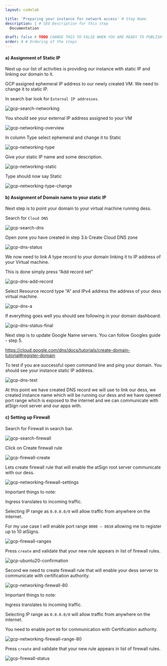 ```yaml
---
layout: codelab

title: 'Preparing your instance for network access' # Step Name
description: | # SEO Description for this step
  Documentation

draft: false # TODO CHANGE THIS TO FALSE WHEN YOU ARE READY TO PUBLISH THE PAGE
order: 4 # Ordering of the steps
---
```



#### a) Assignment of Static IP 
Next up our list of activities is providing our instance with static IP and linking our domain to it.

GCP assigned ephemeral IP address to our newly created VM. We need to change it to static IP.

In search bar look for ```External IP addresses```.

![gcp-search-networking](https://github.com/atsign-foundation/atsign.dev/blob/trunk/content/en/docs/Archives/guides/dess-setup/dess-gcp/images/gcp-search-networking.png?raw=true)

You should see your external IP address assigned to your VM


![gcp-networking-overview](https://github.com/atsign-foundation/atsign.dev/blob/trunk/content/en/docs/Archives/guides/dess-setup/dess-gcp/images/gcp-networking-overview.png?raw=true)

In column Type select ephemeral and change it to Static


![gcp-networking-type](https://github.com/atsign-foundation/atsign.dev/blob/trunk/content/en/docs/Archives/guides/dess-setup/dess-gcp/images/gcp-networking-type.png?raw=true)

Give your static IP name and some description.


![gcp-networking-static](https://github.com/atsign-foundation/atsign.dev/blob/trunk/content/en/docs/Archives/guides/dess-setup/dess-gcp/images/gcp-networking-static.png?raw=true)

Type should now say Static


![gcp-networking-type-change](https://github.com/atsign-foundation/atsign.dev/blob/trunk/content/en/docs/Archives/guides/dess-setup/dess-gcp/images/gcp-networking-type-change.png?raw=true)

#### b) Assignment of Domain name to your static IP 
Next step is to point your domain to your virtual machine running dess.

Search for ```Cloud DNS```


![gcp-search-dns](https://github.com/atsign-foundation/atsign.dev/blob/trunk/content/en/docs/Archives/guides/dess-setup/dess-gcp/images/gcp-search-dns.png?raw=true)

Open zone you have created in step 3.b Create Cloud DNS zone


![gcp-dns-status](https://github.com/atsign-foundation/atsign.dev/blob/trunk/content/en/docs/Archives/guides/dess-setup/dess-gcp/images/gcp-dns-status.png?raw=true)

We now need to link A type record to your domain linking it to IP address of your Virtual machine.

This is done simply press “Add record set”


![gcp-dns-add-record](https://github.com/atsign-foundation/atsign.dev/blob/trunk/content/en/docs/Archives/guides/dess-setup/dess-gcp/images/gcp-dns-add-record.png?raw=true)

Select Resource record type “A” and IPv4 address the address of your dess virtual machine.


![gcp-dns-a](https://github.com/atsign-foundation/atsign.dev/blob/trunk/content/en/docs/Archives/guides/dess-setup/dess-gcp/images/gcp-dns-a.png?raw=true)

If everything goes well you should see following in your domain dashboard:


![gcp-dns-status-final](https://github.com/atsign-foundation/atsign.dev/blob/trunk/content/en/docs/Archives/guides/dess-setup/dess-gcp/images/gcp-dns-status-final.png?raw=true)

Next step is to update Google Name servers. You can follow Googles guide - step 5.

https://cloud.google.com/dns/docs/tutorials/create-domain-tutorial#register-domain

To test if you are successful open command line and ping your domain. You should see your instance static IP address.


![gcp-dns-test](https://github.com/atsign-foundation/atsign.dev/blob/trunk/content/en/docs/Archives/guides/dess-setup/dess-gcp/images/gcp-dns-test.png?raw=true)

At this point we have created DNS record we will use to link our dess, we created instance name which will be running our dess and we have opened port range which is exposed to the internet and we can communicate with atSign root server and our apps with.

#### c) Setting up Firewall 
Search for Firewall in search bar.


![gcp-search-firewall](https://github.com/atsign-foundation/atsign.dev/blob/trunk/content/en/docs/Archives/guides/dess-setup/dess-gcp/images/gcp-search-firewall.png?raw=true)

Click on Create firewall rule


![gcp-firewall-create](https://github.com/atsign-foundation/atsign.dev/blob/trunk/content/en/docs/Archives/guides/dess-setup/dess-gcp/images/gcp-firewall-create.png?raw=true)

Lets create firewall rule that will enable the atSign root server communicate with our dess.


![gcp-networking-firewall-settings](https://github.com/atsign-foundation/atsign.dev/blob/trunk/content/en/docs/Archives/guides/dess-setup/dess-gcp/images/gcp-networking-firewall-settings.png?raw=true)

Important things to note:

Ingress translates to incoming traffic.

Selecting IP range as ```0.0.0.0/0``` will allow traffic from anywhere on the internet.

For my use case I will enable port range ```8000 – 8010``` allowing me to register up to 10 atSigns.


![gcp-firewall-ranges](https://github.com/atsign-foundation/atsign.dev/blob/trunk/content/en/docs/Archives/guides/dess-setup/dess-gcp/images/gcp-firewall-ranges.png?raw=true)

Press ```create``` and validate that your new rule appears in list of firewall rules.


![gcp-ubuntu20-confirmation](https://github.com/atsign-foundation/atsign.dev/blob/trunk/content/en/docs/Archives/guides/dess-setup/dess-gcp/images/gcp-firewall-status.png?raw=true)

Second we need to create firewall rule that will enable your dess server to communicate with certification authority.


![gcp-networking-firewall-80](https://github.com/atsign-foundation/atsign.dev/blob/trunk/content/en/docs/Archives/guides/dess-setup/dess-gcp/images/gcp-networking-firewall-80.png?raw=true)

Important things to note:

Ingress translates to incoming traffic.

Selecting IP range as ```0.0.0.0/0``` will allow traffic from anywhere on the internet.

You need to enable port ```80``` for communication with Certification authority.


![gcp-networking-firewall-range-80](https://github.com/atsign-foundation/atsign.dev/blob/trunk/content/en/docs/Archives/guides/dess-setup/dess-gcp/images/gcp-networking-firewall-range-80.png?raw=true)

Press ```create``` and validate that your new rule appears in list of firewall rules.


![gcp-firewall-status](https://github.com/atsign-foundation/atsign.dev/blob/trunk/content/en/docs/Archives/guides/dess-setup/dess-gcp/images/gcp-firewall-status.png?raw=true)